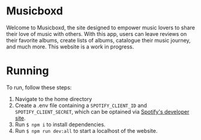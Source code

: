 # Musicboxd

Welcome to Musicboxd, the site designed to empower music lovers to share their love of music with others. With this app, users can leave reviews on their favorite albums, create lists of albums, catalogue their music journey, and much more. This website is a work in progress.

# Running

To run, follow these steps:

1. Navigate to the home directory
2. Create a .env file containing a `SPOTIFY_CLIENT_ID` and `SPOTIFY_CLIENT_SECRET`, which can be optained via [Spotify's developer site](https://developer.spotify.com/dashboard).
3. Run `$ npm i` to install dependencies.
4. Run `$ npm run dev:all` to start a localhost of the website.
